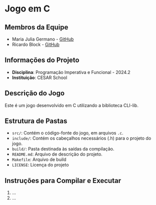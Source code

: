 # Jogo em C 

## Membros da Equipe
- Maria Julia Germano - [GitHub](https://github.com/seu_usuario)
- Ricardo Block - [GitHub](https://github.com/seu_usuario)

## Informações do Projeto
- **Disciplina**: Programação Imperativa e Funcional - 2024.2
- **Instituição**: CESAR School

## Descrição do Jogo
Este é um jogo desenvolvido em C utilizando a biblioteca CLI-lib.

## Estrutura de Pastas
- `src/`: Contém o código-fonte do jogo, em arquivos `.c`.
- `include/`: Contém os cabeçalhos necessários (.h) para o projeto do jogo.
- `build/`: Pasta destinada às saídas da compilação.
- `README.md`: Arquivo de descrição do projeto.
- `Makefile`: Arquivo de build 
- `LICENSE`: Licença do projeto 

## Instruções para Compilar e Executar
1. ...
2. ...
